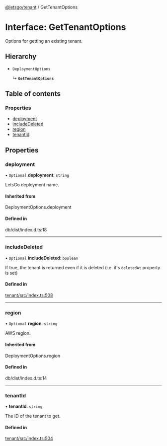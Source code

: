 [@letsgo/tenant](../README.md) / GetTenantOptions

# Interface: GetTenantOptions

Options for getting an existing tenant.

## Hierarchy

- `DeploymentOptions`

  ↳ **`GetTenantOptions`**

## Table of contents

### Properties

- [deployment](GetTenantOptions.md#deployment)
- [includeDeleted](GetTenantOptions.md#includedeleted)
- [region](GetTenantOptions.md#region)
- [tenantId](GetTenantOptions.md#tenantid)

## Properties

### deployment

• `Optional` **deployment**: `string`

LetsGo deployment name.

#### Inherited from

DeploymentOptions.deployment

#### Defined in

db/dist/index.d.ts:18

___

### includeDeleted

• `Optional` **includeDeleted**: `boolean`

If true, the tenant is returned even if it is deleted (i.e. it's `deletedAt` property is set)

#### Defined in

[tenant/src/index.ts:508](https://github.com/47chapters/letsgo/blob/06da252/packages/tenant/src/index.ts#L508)

___

### region

• `Optional` **region**: `string`

AWS region.

#### Inherited from

DeploymentOptions.region

#### Defined in

db/dist/index.d.ts:14

___

### tenantId

• **tenantId**: `string`

The ID of the tenant to get.

#### Defined in

[tenant/src/index.ts:504](https://github.com/47chapters/letsgo/blob/06da252/packages/tenant/src/index.ts#L504)
